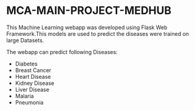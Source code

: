 # MCA-MAIN-PROJECT-MEDHUB
This Machine Learning webapp was developed using Flask Web Framework.This models are used to predict the diseases were trained on large Datasets.

The webapp can predict following Diseases:
* Diabetes
* Breast Cancer
* Heart Disease
* Kidney Disease
* Liver Disease
* Malaria
* Pneumonia

